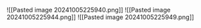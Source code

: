 ![[Pasted image 20241005225940.png]]
![[Pasted image 20241005225944.png]]
![[Pasted image 20241005225949.png]]
